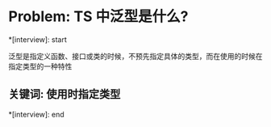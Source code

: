 # Problem: TS 中泛型是什么?

*[interview]: start

泛型是指定义函数、接口或类的时候，不预先指定具体的类型，而在使用的时候在指定类型的一种特性

## 关键词: 使用时指定类型
*[interview]: end
